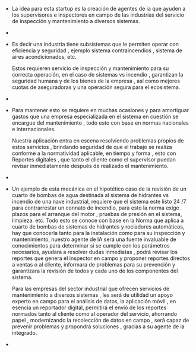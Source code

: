 - La idea para esta startup es la creación de agentes de ia que ayuden a los supervisores e inspectores en campo de las industrias del servicio de inspección y mantenimiento a diversos sistemas.
-
- Es decir una industria tiene subsistemas que le permiten operar con eficiencia y seguridad , ejemplo sistema contraincendios , sistema de aires acondicionados, etc. 
  
  Estos requieren servicio de inspección y mantenimiento para su correcta operación, en el caso de sistemas vs incendio , garantizan la seguridad humana y de los bienes de la empresa , así como mejores cuotas de aseguradoras y una operación segura para el ecosistema.
-
- Para mantener esto se requiere en muchas ocasiones y para amortiguar gastos que una empresa especializada en el sistema en cuestión se encargue del mantenimiento , todo esto con base en normas nacionales e internacionales. 
  
  Nuestra aplicación entra en escena resolviendo problemas propios de estos servicios , brindando seguridad de que el trabajo se realiza conforme a la normatividad aplicable, en tiempo y forma , esto con Reportes digitales , que tanto el cliente como el supervisor puedan revisar inmediatamente después de realizado el mantenimiento.
-
- Un ejemplo de esta mecánica en el hipotético caso de la revisión de un cuarto de bombas de agua destinada al sistema de hidrantes vs incendio de una nave industrial, requiere que el sistema este listo 24 /7 para contrarrestar un connato de incendio, para esto la norma exige plazos para el arranque del motor , pruebas de presión en el sistema, limpieza. etc.  Todo esto se conoce con base en la Norma que aplica a cuarto de bombas de sistemas de hidrantes y rociadores automáticos, hay que conocerla tanto para la instalación como para su inspección y mantenimiento, nuestro agente de IA será una fuente invaluable de conocimientos para determinar si se cumple con los parámetros necesarios, ayudara a resolver dudas inmediatas , podrá revisar los reportes que genera el inspector en campo y proponer reportes directos a ventas o al cliente, informara de problemas para su prevención y garantizara la revisión de todos y cada uno de los componentes del sistema. 
  
  Para las empresas del sector industrial que ofrecen servicios de mantenimiento a diversos sistemas , les será de utilidad un apoyo experto en campo para el análisis de datos, la aplicación móvil , en esencia un reportador digital, permitirá el envió de los reportes normados tanto al cliente como al operador del servicio, ahorrando papel , modernizando la recolección de datos en campo , será capaz de prevenir problemas y propondrá soluciones , gracias a su agente de ia integrado.
-